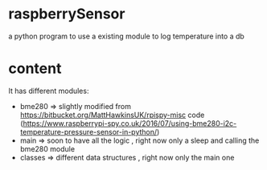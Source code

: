 # raspberrySensor
a python program to use a existing module to log temperature into a db 

# content
It has different modules:
- bme280 => slightly modified from https://bitbucket.org/MattHawkinsUK/rpispy-misc code (https://www.raspberrypi-spy.co.uk/2016/07/using-bme280-i2c-temperature-pressure-sensor-in-python/)
- main => soon to have all the logic , right now only a sleep and calling the bme280 module
- classes => different data structures , right now only the main one 
